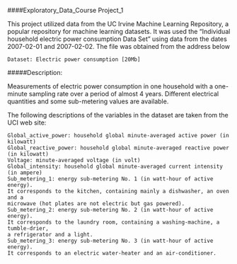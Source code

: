 ####Exploratory_Data_Course
Project_1


This project utilized data from the UC Irvine Machine Learning Repository, a popular repository 
for machine learning datasets. It was used the “Individual household electric power consumption 
Data Set” using data from the dates 2007-02-01 and 2007-02-02. The file was obtained from the 
address below 

    Dataset: Electric power consumption [20Mb]

#####Description: 

Measurements of electric power consumption in one household with a one-minute sampling rate over a period 
of almost 4 years. Different electrical quantities and some sub-metering values are available.

The following descriptions of the  variables in the dataset are taken from the UCI web site:

    Global_active_power: household global minute-averaged active power (in kilowatt)
    Global_reactive_power: household global minute-averaged reactive power (in kilowatt)
    Voltage: minute-averaged voltage (in volt)
    Global_intensity: household global minute-averaged current intensity (in ampere)
    Sub_metering_1: energy sub-metering No. 1 (in watt-hour of active energy). 
    It corresponds to the kitchen, containing mainly a dishwasher, an oven and a 
    microwave (hot plates are not electric but gas powered).
    Sub_metering_2: energy sub-metering No. 2 (in watt-hour of active energy). 
    It corresponds to the laundry room, containing a washing-machine, a tumble-drier, 
    a refrigerator and a light.
    Sub_metering_3: energy sub-metering No. 3 (in watt-hour of active energy). 
    It corresponds to an electric water-heater and an air-conditioner.



